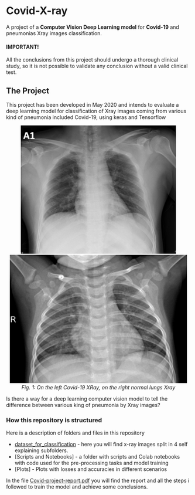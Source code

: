 # Covid-X-ray
A project of a **Computer Vision Deep Learning model** for **Covid-19** and pneumonias Xray images classification.

#### IMPORTANT! 
All the conclusions from this project should undergo a thorough clinical study, so it is not possible to validate any conclusion without a valid clinical test.

## The Project
This project has been developed in May 2020 and intends to evaluate a deep learning model for classification of Xray images coming from various kind of pneumonia included Covid-19, using keras and Tensorflow
<p align="center">
  <img src="https://github.com/sandrofab/Covid-X-ray/blob/master/dataset_for_classification/COVID/1-s2.0-S1684118220300682-main.pdf-002-a1.png?raw=true" height="350">
  <img src="https://github.com/sandrofab/Covid-X-ray/blob/master/dataset_for_classification/NORMAL/IM-0145-0001.jpeg?raw=true" height="350" alt="accessibility text">
  <br>
    <em>Fig. 1: On the left Covid-19 XRay, on the right normal lungs Xray </em>

</p>


Is there a way for a deep learning computer vision model to tell the difference between various king of pneumonia by  Xray images?

### How this repository is structured
Here is a description of folders and files in this repository
* [dataset_for_classification](https://github.com/sandrofab/Covid-X-ray/tree/master/dataset_for_classification) - here you will find x-ray images split in 4 self explaining subfolders.
* [Scripts and Notebooks] - a folder with scripts and Colab notebooks with code used for the pre-processing tasks and model training
* [Plots] - Plots with losses and accuracies in different scenarios


In the file [Covid-project-report.pdf](https://github.com/sandrofab/Covid-X-ray/edit/master/README.md) you will find the report and all the steps i followed to train the model and achieve some conclusions.
